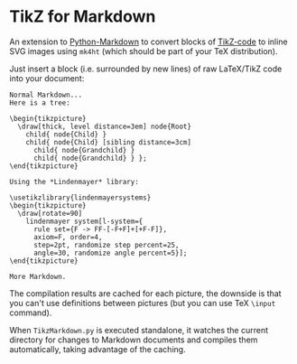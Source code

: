 # TikZ for Markdown

An extension to [Python-Markdown](http://packages.python.org/Markdown/) to convert blocks of [TikZ-code](http://www.ctan.org/pkg/pgf) to inline SVG images using `mk4ht` (which should be part of your TeX distribution).

Just insert a block (i.e. surrounded by new lines) of raw LaTeX/TikZ code into your document:

    Normal Markdown...
    Here is a tree:
    
    \begin{tikzpicture}
      \draw[thick, level distance=3em] node{Root}
        child{ node{Child} }
        child{ node{Child} [sibling distance=3cm]
          child{ node{Grandchild} }
          child{ node{Grandchild} } };
    \end{tikzpicture}
    
    Using the *Lindenmayer* library:
    
    \usetikzlibrary{lindenmayersystems}
    \begin{tikzpicture}
      \draw[rotate=90]
        lindenmayer system[l-system={
          rule set={F -> FF-[-F+F]+[+F-F]},
          axiom=F, order=4,
          step=2pt, randomize step percent=25,
          angle=30, randomize angle percent=5}];
    \end{tikzpicture}
    
    More Markdown.

The compilation results are cached for each picture, the downside is that you can't use definitions between pictures (but you can use TeX `\input` command).

When `TikzMarkdown.py` is executed standalone, it watches the current directory for changes to Markdown documents and compiles them automatically, taking advantage of the caching.
